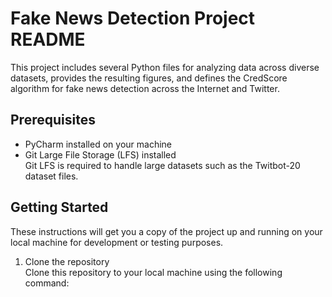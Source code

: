 # Fake News Detection Project README

This project includes several Python files for analyzing data across diverse datasets, provides the resulting figures, and 
defines the CredScore algorithm for fake news detection across the Internet and Twitter.

## Prerequisites

* PyCharm installed on your machine
* Git Large File Storage (LFS) installed  
  Git LFS is required to handle large datasets such as the Twitbot-20 dataset files.

## Getting Started

These instructions will get you a copy of the project up and running on your local machine for development or testing purposes.

1. Clone the repository  
   Clone this repository to your local machine using the following command:

